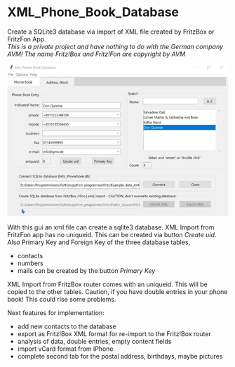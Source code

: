 # XML_Phone_Book_Database
Create a SQLite3 database via import of XML file created by FritzBox or FritzFon App. 
</br>*This is a private project and have nothing to do with the German company AVM! The name Fritz!Box and Fritz!Fon are copyright by AVM*

![XML Phone Book Database](https://github.com/Hermann12/XML_Phone_Book_Database/blob/main/Pictures/XML%20Phone%20Book%20Database_20210102.jpg?raw=true)

With this gui an xml file can create a sqlite3 database. 
XML Import from FritzFon app has no uniqueid. This can be created via button *Create uid*. Also Primary Key and Foreign Key of the three database tables,
- contacts
- numbers
- mails
can be created by the button *Primary Key*

XML Import from FritzBox router comes with an uniqueid. This will be copied to the other tables.
Caution, if you have double entries in your phone book! This could rise some problems.

Next features for implementation:
- add new contacts to  the database
- export as Fritz!Box XML format for re-import to the Fritz!Box router
- analysis of data, double entries, empty content fields
- import vCard format from iPhone
- complete second tab for the postal address, birthdays, maybe pictures

